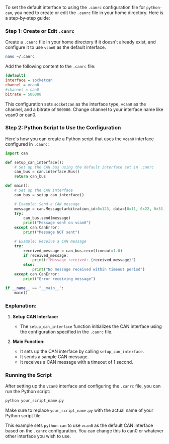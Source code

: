 To set the default interface to using the `.canrc` configuration file for `python-can`, you need to create or edit the `.canrc` file in your home directory. Here is a step-by-step guide:

### Step 1: Create or Edit `.canrc`

Create a `.canrc` file in your home directory if it doesn't already exist, and configure it to use `vcan0` as the default interface.

```sh
nano ~/.canrc
```

Add the following content to the `.canrc` file:

```ini
[default]
interface = socketcan
channel = vcan0
#channel = can0
bitrate = 500000
```

This configuration sets `socketcan` as the interface type, `vcan0` as the channel, and a bitrate of `500000`. Change channel to your interface name like vcan0 or can0.

### Step 2: Python Script to Use the Configuration

Here's how you can create a Python script that uses the `vcan0` interface configured in `.canrc`:

```python
import can

def setup_can_interface():
    # Set up the CAN bus using the default interface set in .canrc
    can_bus = can.interface.Bus()
    return can_bus

def main():
    # Set up the CAN interface
    can_bus = setup_can_interface()

    # Example: Send a CAN message
    message = can.Message(arbitration_id=0x123, data=[0x11, 0x22, 0x33, 0x44, 0x55, 0x66, 0x77, 0x88], is_extended_id=False)
    try:
        can_bus.send(message)
        print("Message sent on vcan0")
    except can.CanError:
        print("Message NOT sent")

    # Example: Receive a CAN message
    try:
        received_message = can_bus.recv(timeout=1.0)
        if received_message:
            print(f"Message received: {received_message}")
        else:
            print("No message received within timeout period")
    except can.CanError:
        print("Error receiving message")

if __name__ == "__main__":
    main()
```

### Explanation:

1. **Setup CAN Interface:**
   - The `setup_can_interface` function initializes the CAN interface using the configuration specified in the `.canrc` file.

2. **Main Function:**
   - It sets up the CAN interface by calling `setup_can_interface`.
   - It sends a sample CAN message.
   - It receives a CAN message with a timeout of 1 second.

### Running the Script

After setting up the `vcan0` interface and configuring the `.canrc` file, you can run the Python script:

```sh
python your_script_name.py
```

Make sure to replace `your_script_name.py` with the actual name of your Python script file.

This example sets `python-can` to use `vcan0` as the default CAN interface based on the `.canrc` configuration. You can change this to can0 or whatever other interface you wish to use.
